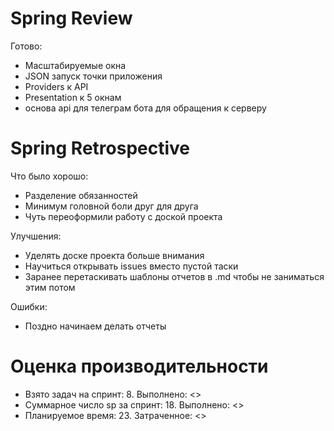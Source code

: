 # Spring Review
Готово:
- Масштабируемые окна
- JSON запуск точки приложения
- Providers к API
- Presentation к 5 окнам
- основа api для телеграм бота для обращения к серверу

# Spring Retrospective
Что было хорошо:
- Разделение обязанностей
- Минимум головной боли друг для друга
- Чуть переоформили работу с доской проекта

Улучшения:
- Уделять доске проекта больше внимания
- Научиться открывать issues вместо пустой таски
- Заранее перетаскивать шаблоны отчетов в .md чтобы не заниматься этим потом

Ошибки:
- Поздно начинаем делать отчеты

# Оценка производительности
- Взято задач на спринт: 8. Выполнено: <>
- Суммарное число sp за спринт: 18. Выполнено: <>
- Планируемое время: 23. Затраченное: <> 
